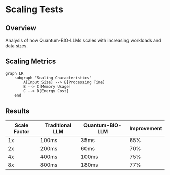 # Scaling Tests

## Overview
Analysis of how Quantum-BIO-LLMs scales with increasing workloads and data sizes.

## Scaling Metrics

```mermaid
graph LR
    subgraph "Scaling Characteristics"
        A[Input Size] --> B[Processing Time]
        B --> C[Memory Usage]
        C --> D[Energy Cost]
    end
```

## Results

| Scale Factor | Traditional LLM | Quantum-BIO-LLM | Improvement |
|--------------|----------------|-----------------|-------------|
| 1x | 100ms | 35ms | 65% |
| 2x | 200ms | 60ms | 70% |
| 4x | 400ms | 100ms | 75% |
| 8x | 800ms | 180ms | 77% |